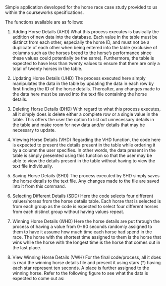 Simple application developed for the horse race case study provided to us within the courseworks specifications. 

The functions available are as follows:

1. Adding Horse Details (AHD)
What this process executes is basically the addition of new data into the database. Each value in the table must be distinct from each other, especially the horse ID, and must not be a duplicate of each other when being entered into the table (exclusive of columns such as the horses breed to the horse’s performance since these values could potentially be the same).
Furthermore, the table is expected to have less than twenty values to ensure that there are only a total of twenty horses in the table.

3. Updating Horse Details (UHD)
The process executed here simply manipulates the data in the table by updating the data in each row by first finding the ID of the horse details. Thereafter, any changes made to the data here must be saved into the text file containing the horse details.

4. Deleting Horse Details (DHD)
With regard to what this process executes, all it simply does is delete either a complete row or a single value in the table. This offers the user the option to list out unnecessary details in the table and make room for new data and/or details that may be necessary to update.

5. Viewing Horse Details (VHD)
Regarding the VHD function, the code here is expected to present the details present in the table while ordering it by a column the user specifies. In other words, the data present in the table is simply presented using this function so that the user may be able to view the details present in the table without having to view the text file individually. 

6. Saving Horse Details (SHD)
The process executed by SHD simply saves the horse details to the text file. Any changes made to the file are saved into it from this command.

7. Selecting Different Details (SDD)
Here the code selects four different values/horses from the horse details table. Each horse that is selected is from each group as the code is expected to select four different horses from each distinct group without having values repeat.

8. Winning Horse Details (WHD)
Here the horse details are put through the process of having a value from 0¬90 seconds randomly assigned to them to have it assume how much time each horse had spend in the race. The horse with the shortest time assigned to them is the horse that wins while the horse with the longest time is the horse that comes out in the last place.

9. View Winning Horse Details (VWH)
For the final code/process, all it does is read the winning horse details file and present it using stars (*) having each star represent ten seconds. A place is further assigned to the winning horse. Refer to the following figure to see what the data is expected to come out as:
